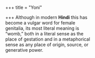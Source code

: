 +++
title = "Yoni"

+++
Although in modern **Hindi** this has  
become a vulgar word for female  
genitalia, its most literal meaning is  
“womb,” both in a literal sense as the  
place of gestation and in a metaphorical  
sense as any place of origin, source, or  
generative power.